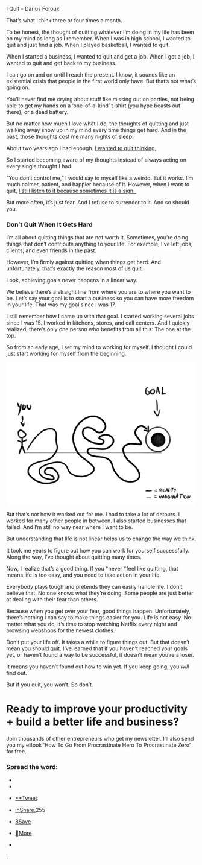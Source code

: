 I Quit - Darius Foroux

That’s what I think three or four times a month.

To be honest, the thought of quitting whatever I’m doing in my life has been on my mind as long as I remember. When I was in high school, I wanted to quit and just find a job. When I played basketball, I wanted to quit.

When I started a business, I wanted to quit and get a job. When I got a job, I wanted to quit and get back to my business.

I can go on and on until I reach the present. I know, it sounds like an existential crisis that people in the first world only have. But that’s not what’s going on.

You’ll never find me crying about stuff like missing out on parties, not being able to get my hands on a ‘one-of-a-kind’ t-shirt (you hype beasts out there), or a dead battery.

But no matter how much I love what I do, the thoughts of quitting and just walking away show up in my mind every time things get hard. And in the past, those thoughts cost me many nights of sleep.

About two years ago I had enough. [I wanted to quit thinking.](http://dariusforoux.com/stop-spending-time-in-your-head/)

So I started becoming aware of my thoughts instead of always acting on every single thought I had.

“You don’t control me,” I would say to myself like a weirdo. But it works. I’m much calmer, patient, and happier because of it. However, when I want to quit, [I still listen to it because sometimes it is a sign. ](http://dariusforoux.com/quit/)

But more often, it’s just fear. And I refuse to surrender to it. And so should you.

### Don’t Quit When It Gets Hard

I’m all about quitting things that are not worth it. Sometimes, you’re doing things that don’t contribute anything to your life. For example, I’ve left jobs, clients, and even friends in the past.

However, I’m firmly against quitting when things get hard. And unfortunately, that’s exactly the reason most of us quit.

Look, achieving goals never happens in a linear way.

We believe there’s a straight line from where you are to where you want to be. Let’s say your goal is to start a business so you can have more freedom in your life. That was my goal since I was 17.

I still remember how I came up with that goal. I started working several jobs since I was 15. I worked in kitchens, stores, and call centers. And I quickly realized, there’s only one person who benefits from all this: The one at the top.

So from an early age, I set my mind to working for myself. I thought I could just start working for myself from the beginning.

![](../_resources/b1a01856d9d8a9980085b234b252a496.png)

But that’s not how it worked out for me. I had to take a lot of detours. I worked for many other people in between. I also started businesses that failed. And I’m still no way near where I want to be.

But understanding that life is not linear helps us to change the way we think.

It took me years to figure out how you can work for yourself successfully. Along the way, I’ve thought about quitting many times.

Now, I realize that’s a good thing. If you *never *feel like quitting, that means life is too easy, and you need to take action in your life.

Everybody plays tough and pretends they can easily handle life. I don’t believe that. No one knows what they’re doing. Some people are just better at dealing with their fear than others.

Because when you get over your fear, good things happen. Unfortunately, there’s nothing I can say to make things easier for you. Life is not easy. No matter what you do, it’s time to stop watching Netflix every night and browsing webshops for the newest clothes.

Don’t put your life off. It takes a while to figure things out. But that doesn’t mean you should quit. I’ve learned that if you haven’t reached your goals yet, or haven’t found a way to be successful, it doesn’t mean you’re a loser.

It means you haven’t found out how to win yet. If you keep going, you *will* find out.

But if you quit, you won’t. So don’t.

#  Ready to improve your productivity + build a better life and business?

Join thousands of other entrepreneurs who get my newsletter. I’ll also send you my eBook ‘How To Go From Procrastinate Hero To Procrastinate Zero’ for free.

### Spread the word:

-
-

- [**Tweet](https://twitter.com/intent/tweet?original_referer=http%3A%2F%2Fdariusforoux.com%2Fi-quit%2F%3Futm_source%3Dpocket%26utm_medium%3Demail%26utm_campaign%3Dpockethits&ref_src=twsrc%5Etfw&text=I%20Quit&tw_p=tweetbutton&url=http%3A%2F%2Fdariusforoux.com%2Fi-quit%2F&via=dariusforoux)
- [inShare.](#)255
- [8Save](https://www.pinterest.com/pin/create/button/?guid=PiaJqmLJuDYr-2&url=http%3A%2F%2Fdariusforoux.com%2Fi-quit%2F&media=http%3A%2F%2Fdariusforoux.com%2Fwp-content%2Fuploads%2F2017%2F10%2Fgoals-and-quitting.png&description=I%20Quit)
- [More](http://dariusforoux.com/i-quit/?utm_source=pocket&utm_medium=email&utm_campaign=pockethits#)

-
.
